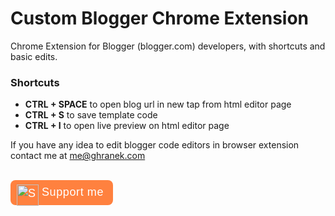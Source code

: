 # Custom Blogger Chrome Extension

Chrome Extension for Blogger (blogger.com) developers, with shortcuts and basic edits.

### Shortcuts

- **CTRL + SPACE** to open blog url in new tap from html editor page
- **CTRL + S** to save template code
- **CTRL + I** to open live preview on html editor page

If you have any idea to edit blogger code editors in browser extension contact me at me@ghranek.com

<br/>
<style>.bmc-button img{height: 34px !important;width: 35px !important;margin-bottom: 1px !important;box-shadow: none !important;border: none !important;vertical-align: middle !important;}.bmc-button{padding: 7px 15px 7px 10px !important;line-height: 25px !important;height:40px !important;text-decoration: none !important;display:inline-flex !important;color:#ffffff !important;background-color:#FF813F !important;border-radius: 8px !important;font-size: 18px !important;letter-spacing:0.6px !important;margin: 0 auto !important;font-family:'Arial', cursive !important;-webkit-box-sizing: border-box !important;box-sizing: border-box !important;}.bmc-button:hover, .bmc-button:active, .bmc-button:focus {text-decoration: none !important;opacity: 0.85 !important;color:#ffffff !important;}</style><link href="https://fonts.googleapis.com/css?family=Arial" rel="stylesheet"><a class="bmc-button" target="_blank" href="https://www.buymeacoffee.com/ghranek"><img src="https://cdn.buymeacoffee.com/buttons/bmc-new-btn-logo.svg" alt="Support me"><span style="margin-left:5px;font-size:18px !important;">Support me</span></a>
